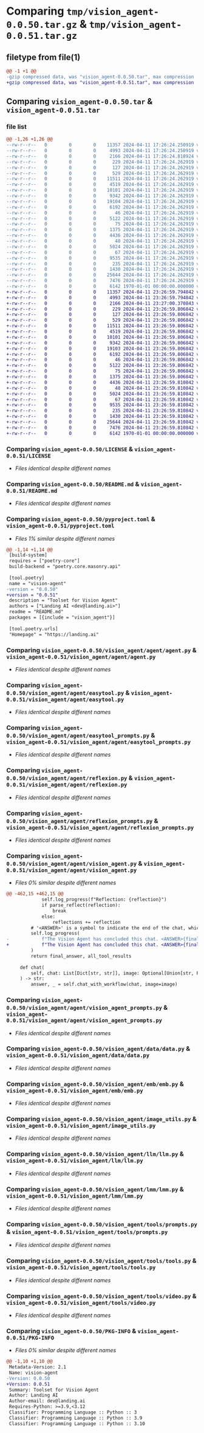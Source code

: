 # Comparing `tmp/vision_agent-0.0.50.tar.gz` & `tmp/vision_agent-0.0.51.tar.gz`

## filetype from file(1)

```diff
@@ -1 +1 @@
-gzip compressed data, was "vision_agent-0.0.50.tar", max compression
+gzip compressed data, was "vision_agent-0.0.51.tar", max compression
```

## Comparing `vision_agent-0.0.50.tar` & `vision_agent-0.0.51.tar`

### file list

```diff
@@ -1,26 +1,26 @@
--rw-r--r--   0        0        0    11357 2024-04-11 17:26:24.250919 vision_agent-0.0.50/LICENSE
--rw-r--r--   0        0        0     4993 2024-04-11 17:26:24.250919 vision_agent-0.0.50/README.md
--rw-r--r--   0        0        0     2166 2024-04-11 17:26:24.818924 vision_agent-0.0.50/pyproject.toml
--rw-r--r--   0        0        0      229 2024-04-11 17:26:24.262919 vision_agent-0.0.50/vision_agent/__init__.py
--rw-r--r--   0        0        0      127 2024-04-11 17:26:24.262919 vision_agent-0.0.50/vision_agent/agent/__init__.py
--rw-r--r--   0        0        0      529 2024-04-11 17:26:24.262919 vision_agent-0.0.50/vision_agent/agent/agent.py
--rw-r--r--   0        0        0    11511 2024-04-11 17:26:24.262919 vision_agent-0.0.50/vision_agent/agent/easytool.py
--rw-r--r--   0        0        0     4519 2024-04-11 17:26:24.262919 vision_agent-0.0.50/vision_agent/agent/easytool_prompts.py
--rw-r--r--   0        0        0    10101 2024-04-11 17:26:24.262919 vision_agent-0.0.50/vision_agent/agent/reflexion.py
--rw-r--r--   0        0        0     9342 2024-04-11 17:26:24.262919 vision_agent-0.0.50/vision_agent/agent/reflexion_prompts.py
--rw-r--r--   0        0        0    19104 2024-04-11 17:26:24.262919 vision_agent-0.0.50/vision_agent/agent/vision_agent.py
--rw-r--r--   0        0        0     6192 2024-04-11 17:26:24.262919 vision_agent-0.0.50/vision_agent/agent/vision_agent_prompts.py
--rw-r--r--   0        0        0       46 2024-04-11 17:26:24.262919 vision_agent-0.0.50/vision_agent/data/__init__.py
--rw-r--r--   0        0        0     5122 2024-04-11 17:26:24.262919 vision_agent-0.0.50/vision_agent/data/data.py
--rw-r--r--   0        0        0       75 2024-04-11 17:26:24.262919 vision_agent-0.0.50/vision_agent/emb/__init__.py
--rw-r--r--   0        0        0     1375 2024-04-11 17:26:24.262919 vision_agent-0.0.50/vision_agent/emb/emb.py
--rw-r--r--   0        0        0     4436 2024-04-11 17:26:24.262919 vision_agent-0.0.50/vision_agent/image_utils.py
--rw-r--r--   0        0        0       48 2024-04-11 17:26:24.262919 vision_agent-0.0.50/vision_agent/llm/__init__.py
--rw-r--r--   0        0        0     5024 2024-04-11 17:26:24.262919 vision_agent-0.0.50/vision_agent/llm/llm.py
--rw-r--r--   0        0        0       67 2024-04-11 17:26:24.262919 vision_agent-0.0.50/vision_agent/lmm/__init__.py
--rw-r--r--   0        0        0     9535 2024-04-11 17:26:24.262919 vision_agent-0.0.50/vision_agent/lmm/lmm.py
--rw-r--r--   0        0        0      235 2024-04-11 17:26:24.262919 vision_agent-0.0.50/vision_agent/tools/__init__.py
--rw-r--r--   0        0        0     1430 2024-04-11 17:26:24.262919 vision_agent-0.0.50/vision_agent/tools/prompts.py
--rw-r--r--   0        0        0    25644 2024-04-11 17:26:24.262919 vision_agent-0.0.50/vision_agent/tools/tools.py
--rw-r--r--   0        0        0     7476 2024-04-11 17:26:24.262919 vision_agent-0.0.50/vision_agent/tools/video.py
--rw-r--r--   0        0        0     6142 1970-01-01 00:00:00.000000 vision_agent-0.0.50/PKG-INFO
+-rw-r--r--   0        0        0    11357 2024-04-11 23:26:59.794842 vision_agent-0.0.51/LICENSE
+-rw-r--r--   0        0        0     4993 2024-04-11 23:26:59.794842 vision_agent-0.0.51/README.md
+-rw-r--r--   0        0        0     2166 2024-04-11 23:27:00.370843 vision_agent-0.0.51/pyproject.toml
+-rw-r--r--   0        0        0      229 2024-04-11 23:26:59.806842 vision_agent-0.0.51/vision_agent/__init__.py
+-rw-r--r--   0        0        0      127 2024-04-11 23:26:59.806842 vision_agent-0.0.51/vision_agent/agent/__init__.py
+-rw-r--r--   0        0        0      529 2024-04-11 23:26:59.806842 vision_agent-0.0.51/vision_agent/agent/agent.py
+-rw-r--r--   0        0        0    11511 2024-04-11 23:26:59.806842 vision_agent-0.0.51/vision_agent/agent/easytool.py
+-rw-r--r--   0        0        0     4519 2024-04-11 23:26:59.806842 vision_agent-0.0.51/vision_agent/agent/easytool_prompts.py
+-rw-r--r--   0        0        0    10101 2024-04-11 23:26:59.806842 vision_agent-0.0.51/vision_agent/agent/reflexion.py
+-rw-r--r--   0        0        0     9342 2024-04-11 23:26:59.806842 vision_agent-0.0.51/vision_agent/agent/reflexion_prompts.py
+-rw-r--r--   0        0        0    19103 2024-04-11 23:26:59.806842 vision_agent-0.0.51/vision_agent/agent/vision_agent.py
+-rw-r--r--   0        0        0     6192 2024-04-11 23:26:59.806842 vision_agent-0.0.51/vision_agent/agent/vision_agent_prompts.py
+-rw-r--r--   0        0        0       46 2024-04-11 23:26:59.806842 vision_agent-0.0.51/vision_agent/data/__init__.py
+-rw-r--r--   0        0        0     5122 2024-04-11 23:26:59.806842 vision_agent-0.0.51/vision_agent/data/data.py
+-rw-r--r--   0        0        0       75 2024-04-11 23:26:59.806842 vision_agent-0.0.51/vision_agent/emb/__init__.py
+-rw-r--r--   0        0        0     1375 2024-04-11 23:26:59.806842 vision_agent-0.0.51/vision_agent/emb/emb.py
+-rw-r--r--   0        0        0     4436 2024-04-11 23:26:59.810842 vision_agent-0.0.51/vision_agent/image_utils.py
+-rw-r--r--   0        0        0       48 2024-04-11 23:26:59.810842 vision_agent-0.0.51/vision_agent/llm/__init__.py
+-rw-r--r--   0        0        0     5024 2024-04-11 23:26:59.810842 vision_agent-0.0.51/vision_agent/llm/llm.py
+-rw-r--r--   0        0        0       67 2024-04-11 23:26:59.810842 vision_agent-0.0.51/vision_agent/lmm/__init__.py
+-rw-r--r--   0        0        0     9535 2024-04-11 23:26:59.810842 vision_agent-0.0.51/vision_agent/lmm/lmm.py
+-rw-r--r--   0        0        0      235 2024-04-11 23:26:59.810842 vision_agent-0.0.51/vision_agent/tools/__init__.py
+-rw-r--r--   0        0        0     1430 2024-04-11 23:26:59.810842 vision_agent-0.0.51/vision_agent/tools/prompts.py
+-rw-r--r--   0        0        0    25644 2024-04-11 23:26:59.810842 vision_agent-0.0.51/vision_agent/tools/tools.py
+-rw-r--r--   0        0        0     7476 2024-04-11 23:26:59.810842 vision_agent-0.0.51/vision_agent/tools/video.py
+-rw-r--r--   0        0        0     6142 1970-01-01 00:00:00.000000 vision_agent-0.0.51/PKG-INFO
```

### Comparing `vision_agent-0.0.50/LICENSE` & `vision_agent-0.0.51/LICENSE`

 * *Files identical despite different names*

### Comparing `vision_agent-0.0.50/README.md` & `vision_agent-0.0.51/README.md`

 * *Files identical despite different names*

### Comparing `vision_agent-0.0.50/pyproject.toml` & `vision_agent-0.0.51/pyproject.toml`

 * *Files 1% similar despite different names*

```diff
@@ -1,14 +1,14 @@
 [build-system]
 requires = ["poetry-core"]
 build-backend = "poetry.core.masonry.api"
 
 [tool.poetry]
 name = "vision-agent"
-version = "0.0.50"
+version = "0.0.51"
 description = "Toolset for Vision Agent"
 authors = ["Landing AI <dev@landing.ai>"]
 readme = "README.md"
 packages = [{include = "vision_agent"}]
 
 [tool.poetry.urls]
 "Homepage" = "https://landing.ai"
```

### Comparing `vision_agent-0.0.50/vision_agent/agent/agent.py` & `vision_agent-0.0.51/vision_agent/agent/agent.py`

 * *Files identical despite different names*

### Comparing `vision_agent-0.0.50/vision_agent/agent/easytool.py` & `vision_agent-0.0.51/vision_agent/agent/easytool.py`

 * *Files identical despite different names*

### Comparing `vision_agent-0.0.50/vision_agent/agent/easytool_prompts.py` & `vision_agent-0.0.51/vision_agent/agent/easytool_prompts.py`

 * *Files identical despite different names*

### Comparing `vision_agent-0.0.50/vision_agent/agent/reflexion.py` & `vision_agent-0.0.51/vision_agent/agent/reflexion.py`

 * *Files identical despite different names*

### Comparing `vision_agent-0.0.50/vision_agent/agent/reflexion_prompts.py` & `vision_agent-0.0.51/vision_agent/agent/reflexion_prompts.py`

 * *Files identical despite different names*

### Comparing `vision_agent-0.0.50/vision_agent/agent/vision_agent.py` & `vision_agent-0.0.51/vision_agent/agent/vision_agent.py`

 * *Files 0% similar despite different names*

```diff
@@ -462,15 +462,15 @@
             self.log_progress(f"Reflection: {reflection}")
             if parse_reflect(reflection):
                 break
             else:
                 reflections += reflection
         # '<ANSWER>' is a symbol to indicate the end of the chat, which is useful for streaming logs.
         self.log_progress(
-            f"The Vision Agent has concluded this chat. <ANSWER>{final_answer}</<ANSWER>"
+            f"The Vision Agent has concluded this chat. <ANSWER>{final_answer}</ANSWER>"
         )
         return final_answer, all_tool_results
 
     def chat(
         self, chat: List[Dict[str, str]], image: Optional[Union[str, Path]] = None
     ) -> str:
         answer, _ = self.chat_with_workflow(chat, image=image)
```

### Comparing `vision_agent-0.0.50/vision_agent/agent/vision_agent_prompts.py` & `vision_agent-0.0.51/vision_agent/agent/vision_agent_prompts.py`

 * *Files identical despite different names*

### Comparing `vision_agent-0.0.50/vision_agent/data/data.py` & `vision_agent-0.0.51/vision_agent/data/data.py`

 * *Files identical despite different names*

### Comparing `vision_agent-0.0.50/vision_agent/emb/emb.py` & `vision_agent-0.0.51/vision_agent/emb/emb.py`

 * *Files identical despite different names*

### Comparing `vision_agent-0.0.50/vision_agent/image_utils.py` & `vision_agent-0.0.51/vision_agent/image_utils.py`

 * *Files identical despite different names*

### Comparing `vision_agent-0.0.50/vision_agent/llm/llm.py` & `vision_agent-0.0.51/vision_agent/llm/llm.py`

 * *Files identical despite different names*

### Comparing `vision_agent-0.0.50/vision_agent/lmm/lmm.py` & `vision_agent-0.0.51/vision_agent/lmm/lmm.py`

 * *Files identical despite different names*

### Comparing `vision_agent-0.0.50/vision_agent/tools/prompts.py` & `vision_agent-0.0.51/vision_agent/tools/prompts.py`

 * *Files identical despite different names*

### Comparing `vision_agent-0.0.50/vision_agent/tools/tools.py` & `vision_agent-0.0.51/vision_agent/tools/tools.py`

 * *Files identical despite different names*

### Comparing `vision_agent-0.0.50/vision_agent/tools/video.py` & `vision_agent-0.0.51/vision_agent/tools/video.py`

 * *Files identical despite different names*

### Comparing `vision_agent-0.0.50/PKG-INFO` & `vision_agent-0.0.51/PKG-INFO`

 * *Files 0% similar despite different names*

```diff
@@ -1,10 +1,10 @@
 Metadata-Version: 2.1
 Name: vision-agent
-Version: 0.0.50
+Version: 0.0.51
 Summary: Toolset for Vision Agent
 Author: Landing AI
 Author-email: dev@landing.ai
 Requires-Python: >=3.9,<3.12
 Classifier: Programming Language :: Python :: 3
 Classifier: Programming Language :: Python :: 3.9
 Classifier: Programming Language :: Python :: 3.10
```

